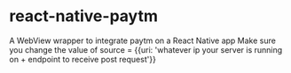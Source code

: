 # react-native-paytm
A WebView wrapper to integrate paytm on a React Native app
Make sure you change the value of source = {{uri: 'whatever ip your server is running on + endpoint to receive post request'}}

